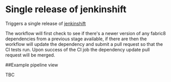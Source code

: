 # Single release of jenkinshift

Triggers a single release of [jenkinshift](https://github.com/fabric8io/jenkinshift)

The workflow will first check to see if there's a newer version of any fabric8 dependencies from a previous stage available, if there are then the workflow will update the dependency and submit a pull request so that the CI tests run.  Upon success of the CI job the dependency update pull request will be merged.

##Example pipeline view

TBC
